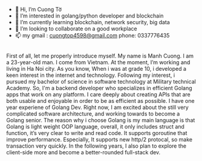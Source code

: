 - 👋 Hi, I’m Cuong Tờ
- 👀 I’m interested in golang/python developer and blockchain 
- 🌱 I’m currently learning blockchain, network security, big data
- 💞️ I’m looking to collaborate on a good workplace 
- 📫 my gmail : cuongtop4598@gmail.com  phone: 0337776435 <br > 
<br >
  First of all, let me properly introduce myself. My name is Manh Cuong. I am a 23-year-old man.  I come from Vietnam. At the moment, I’m working and living in Ha Noi city. As you know, When i was at grade 10, i developed a keen interest in the internet and technology. Following my interest, i pursued my bachelor of science in software technology at Military technical Academy. So, I'm a backend developer who specializes in efficient Golang apps that work on any platform. I care deeply about creating APIs that are both usable and enjoyable in order to be as efficient as possible. I have one year experiene of Golang Dev. 
  Right now, I am excited about the still very complicated software architecture, and working towards to become a Golang senior. The reason why i choose Golang is my main language is that Golang is light weight OOP language, overall, it only includes struct and function, it’s very clear to write and read code. It  supports goroutine that improve performance. Especially, It supports new http/2 protocal, so make transaction very quickly. In the following years, I also plan to explore the 	client-side more and become a better-rounded full-stack dev.
